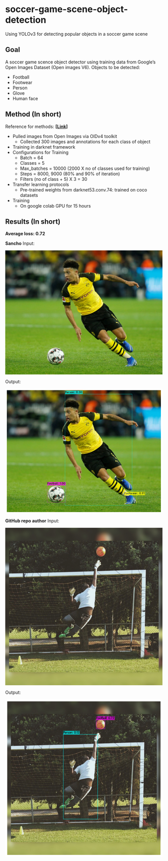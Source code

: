 # soccer-game-scene-object-detection
 Using YOLOv3 for detecting popular objects in a soccer game scene

## Goal
A soccer game scence object detector using training data from Google’s Open Images Dataset (Open images V6).
Objects to be detected: 
- Football
- Footwear
- Person
- Glove
- Human face

## Method (In short)
Reference for methods: __[[Link]](https://www.youtube.com/watch?v=10joRJt39Ns&t=1376s)__
- Pulled images from Open Images via OIDv4 toolkit
   - Collected 300 images and annotations for each class of object
- Training in darknet framework
- Configurations for Training
   - Batch = 64
   - Classes = 5
   - Max_batches = 10000 (2000 X no of classes used for training)
   - Steps = 8000, 9000 (80% and 90% of iteration)
   - Filters (no of class + 5) X 3 = 30
- Transfer learning protocols
   - Pre-trained weights from darknet53.conv.74: trained on coco datasets
- Training  
   - On google colab GPU for 15 hours
   
## Results (In short)

**Average loss: 0.72** <br>

**Sancho**
Input: 

<img src="images/sancho.jpeg" width=500 align="center">

Output: 

<img src="images/sancho_detected.png" width=500 align="center">

**GitHub repo author**
Input: 

<img src="images/bif.jpg" width=500 align="center">

Output: 

<img src="images/bif_detected.png" width=500 align="center">

